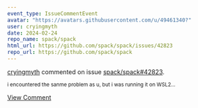 ```yaml
---
event_type: IssueCommentEvent
avatar: "https://avatars.githubusercontent.com/u/49461340?"
user: cryingmyth
date: 2024-02-24
repo_name: spack/spack
html_url: https://github.com/spack/spack/issues/42823
repo_url: https://github.com/spack/spack
---
```


<a href='https://github.com/cryingmyth' target='_blank'>cryingmyth</a> commented on issue <a href='https://github.com/spack/spack/issues/42823' target='_blank'>spack/spack#42823</a>.

<small>i encountered the sanme problem as u, but i was running  it on WSL2...</small>

<a href='https://github.com/spack/spack/issues/42823' target='_blank'>View Comment</a>